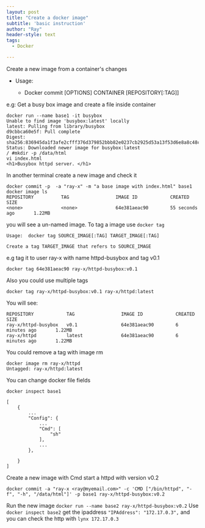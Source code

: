 ```yaml
---
layout: post
title: "Create a docker image"
subtitle: 'basic instruction'
author: "Ray"
header-style: text
tags:
  - Docker

---
```


Create a new image from a container's changes

* Usage:
  
  * Docker commit [OPTIONS] CONTAINER [REPOSITORY[:TAG]]

e.g:
Get a busy box image and create a file inside container



```
docker run --name base1 -it busybox
Unable to find image 'busybox:latest' locally
latest: Pulling from library/busybox
d9cbbca60e5f: Pull complete 
Digest: sha256:836945da1f3afe2cfff376d379852bbb82e0237cb2925d53a13f53d6e8a8c48c
Status: Downloaded newer image for busybox:latest
/ #mkdir -p /data/html
vi index.html
<h1>Busybox httpd server. </h1>

```
In another terminal create a new image and check it
```
docker commit -p  -a "ray-x" -m "a base image with index.html" base1
docker image ls
REPOSITORY          TAG                 IMAGE ID            CREATED              SIZE
<none>              <none>              64e381aeac90        55 seconds ago       1.22MB

```
you will see a un-named image. 
To tag a image use `docker tag`

```
Usage:  docker tag SOURCE_IMAGE[:TAG] TARGET_IMAGE[:TAG]

Create a tag TARGET_IMAGE that refers to SOURCE_IMAGE
```

e.g tag it to user ray-x with name httpd-busybox and tag v0.1
```
docker tag 64e381aeac90 ray-x/httpd-busybox:v0.1
```
Also you could use multiple tags
```
docker tag ray-x/httpd-busybox:v0.1 ray-x/httpd:latest
```
You will see:
```
REPOSITORY            TAG                 IMAGE ID            CREATED             SIZE
ray-x/httpd-busybox   v0.1                64e381aeac90        6 minutes ago       1.22MB
ray-x/httpd           latest              64e381aeac90        6 minutes ago       1.22MB
```
You could remove a tag with image rm

```
docker image rm ray-x/httpd
Untagged: ray-x/httpd:latest

```

You can change docker file fields

```
docker inspect base1

[
    {
        ...
        "Config": {
            ...
            "Cmd": [
                "sh"
            ],
            ...
        },
        
    }
]

```

Create a new image with Cmd start a httpd with version v0.2
```
docker commit -a "ray-x <ray@myemail.com>" -c 'CMD ["/bin/httpd", "-f", "-h", "/data/html"]' -p base1 ray-x/httpd-busybox:v0.2
```
Run the new image
`docker run --name base2 ray-x/httpd-busybox:v0.2`
Use `docker inspect base2` get the ipaddress `"IPAddress": "172.17.0.3",`
and you can check the http with  `lynx 172.17.0.3`